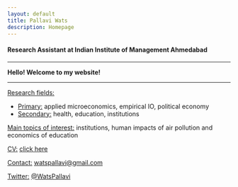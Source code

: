 ```yaml
---
layout: default
title: Pallavi Wats
description: Homepage
---
```


#### Research Assistant at Indian Institute of Management Ahmedabad

<hr />

<strong>Hello! Welcome to my website!</strong>

<hr />


<u>Research fields:</u>
* <u>Primary:</u> applied microeconomics, empirical IO, political economy
* <u>Secondary:</u> health, education, institutions
			
<u>Main topics of interest:</u> institutions, human impacts of air pollution and economics of education
	
<u>CV:</u> <a href="/assets/pdf/PallaviCV.pdf">click here</a>

<u>Contact:</u> <a href="mailto:watspallavi@gmail.com">watspallavi@gmail.com</a>

<u>Twitter:</u> <a href="https://twitter.com/WatsPallavi">@WatsPallavi</a>
